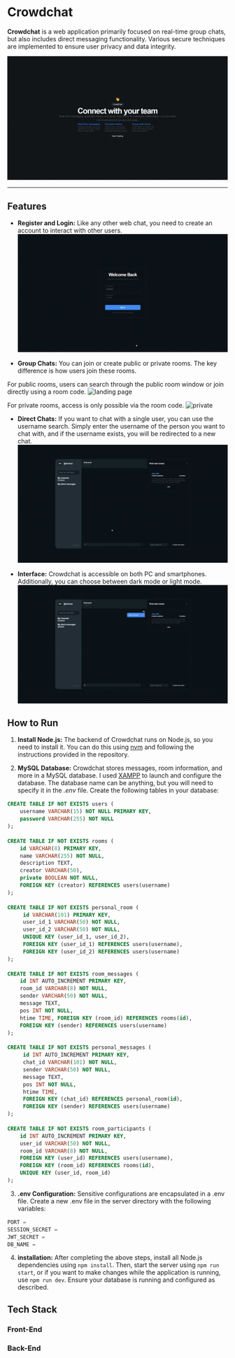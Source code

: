 # Crowdchat

**Crowdchat** is a web application primarily focused on real-time group chats, but also includes direct messaging functionality. Various secure techniques are implemented to ensure user privacy and data integrity.

![landing page](./readme_images/landing.png)

---

## Features

* **Register and Login:** Like any other web chat, you need to create an account to interact with other users.
![landing page](./readme_images/login_signup.gif)

* **Group Chats:** You can join or create public or private rooms. The key difference is how users join these rooms.

For public rooms, users can search through the public room window or join directly using a room code.
![landing page](./readme_images/public_conversation.gif)

For private rooms, access is only possible via the room code.
![private](./readme_images/private_conversation.gif)

* **Direct Chats:** If you want to chat with a single user, you can use the username search. Simply enter the username of the person you want to chat with, and if the username exists, you will be redirected to a new chat.
![private](./readme_images/direct_conversation.gif)

* **Interface:** Crowdchat is accessible on both PC and smartphones. Additionally, you can choose between dark mode or light mode.
![private](./readme_images/light_mode.gif)

## How to Run

1. **Install Node.js:** The backend of Crowdchat runs on Node.js, so you need to install it. You can do this using [nvm](https://github.com/nvm-sh/nvm) and following the instructions provided in the repository.

2. **MySQL Database:** Crowdchat stores messages, room information, and more in a MySQL database. I used [XAMPP](https://www.apachefriends.org/es/download.html) to launch and configure the database. The database name can be anything, but you will need to specify it in the *.env* file. Create the following tables in your database:

```SQL
CREATE TABLE IF NOT EXISTS users (
    username VARCHAR(15) NOT NULL PRIMARY KEY,
    password VARCHAR(255) NOT NULL
); 

CREATE TABLE IF NOT EXISTS rooms ( 
    id VARCHAR(8) PRIMARY KEY,
    name VARCHAR(255) NOT NULL,
    description TEXT,
    creator VARCHAR(50),
    private BOOLEAN NOT NULL,
    FOREIGN KEY (creator) REFERENCES users(username)
); 

CREATE TABLE IF NOT EXISTS personal_room (
     id VARCHAR(101) PRIMARY KEY,
     user_id_1 VARCHAR(50) NOT NULL,
     user_id_2 VARCHAR(50) NOT NULL,
     UNIQUE KEY (user_id_1, user_id_2),
     FOREIGN KEY (user_id_1) REFERENCES users(username),
     FOREIGN KEY (user_id_2) REFERENCES users(username)
); 

CREATE TABLE IF NOT EXISTS room_messages (
    id INT AUTO_INCREMENT PRIMARY KEY,
    room_id VARCHAR(8) NOT NULL,
    sender VARCHAR(50) NOT NULL,
    message TEXT,
    pos INT NOT NULL,
    htime TIME, FOREIGN KEY (room_id) REFERENCES rooms(id),
    FOREIGN KEY (sender) REFERENCES users(username)
); 
    
CREATE TABLE IF NOT EXISTS personal_messages (
     id INT AUTO_INCREMENT PRIMARY KEY,
     chat_id VARCHAR(101) NOT NULL,
     sender VARCHAR(50) NOT NULL,
     message TEXT,
     pos INT NOT NULL,
     htime TIME,
     FOREIGN KEY (chat_id) REFERENCES personal_room(id),
     FOREIGN KEY (sender) REFERENCES users(username)
); 

CREATE TABLE IF NOT EXISTS room_participants (
    id INT AUTO_INCREMENT PRIMARY KEY,
    user_id VARCHAR(50) NOT NULL,
    room_id VARCHAR(8) NOT NULL,
    FOREIGN KEY (user_id) REFERENCES users(username),
    FOREIGN KEY (room_id) REFERENCES rooms(id),
    UNIQUE KEY (user_id, room_id)
);
```

3. **.env Configuration:** Sensitive configurations are encapsulated in a .env file. Create a new .env file in the server directory with the following variables:

```javascript
PORT = 
SESSION_SECRET =  
JWT_SECRET = 
DB_NAME = 
```

4. **installation:** After completing the above steps, install all Node.js dependencies using `npm install`. Then, start the server using `npm run start`, or if you want to make changes while the application is running, use `npm run dev`. Ensure your database is running and configured as described.

## Tech Stack
### Front-End

### Back-End
